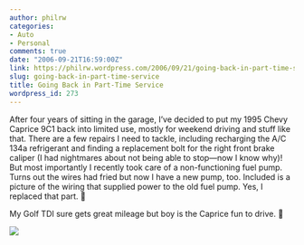 ```yaml
---
author: philrw
categories:
- Auto
- Personal
comments: true
date: "2006-09-21T16:59:00Z"
link: https://philrw.wordpress.com/2006/09/21/going-back-in-part-time-service/
slug: going-back-in-part-time-service
title: Going Back in Part-Time Service
wordpress_id: 273
---
```


After four years of sitting in the garage, I’ve decided to put my 1995 Chevy Caprice 9C1 back into limited use, mostly for weekend driving and stuff like that. There are a few repairs I need to tackle, including recharging the A/C 134a refrigerant and finding a replacement bolt for the right front brake caliper (I had nightmares about not being able to stop—now I know why)! But most importantly I recently took care of a non-functioning fuel pump. Turns out the wires had fried but now I have a new pump, too. Included is a picture of the wiring that supplied power to the old fuel pump. Yes, I replaced that part. :slightly_smiling_face:

My Golf TDI sure gets great mileage but boy is the Caprice fun to drive. :slightly_smiling_face:

![](/images/fried_pump_power.jpg)
